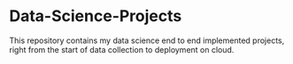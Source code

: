 # Data-Science-Projects
This repository contains my data science end to end implemented projects, right from the start of data collection to deployment on cloud.
